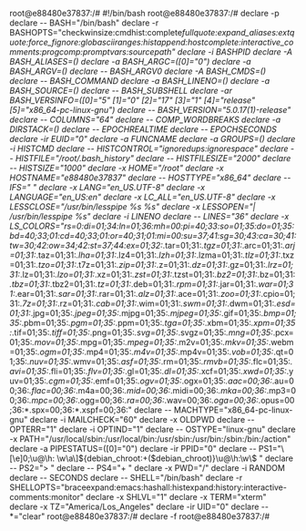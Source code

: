 root@e88480e37837:/# #!/bin/bash
root@e88480e37837:/# declare -p
declare -- BASH="/bin/bash"
declare -r BASHOPTS="checkwinsize:cmdhist:complete*fullquote:expand_aliases:extquote:force_fignore:globasciiranges:histappend:hostcomplete:interactive_comments:progcomp:promptvars:sourcepath"
declare -i BASHPID
declare -A BASH_ALIASES=()
declare -a BASH_ARGC=([0]="0")
declare -a BASH_ARGV=()
declare -- BASH_ARGV0
declare -A BASH_CMDS=()
declare -- BASH_COMMAND
declare -a BASH_LINENO=()
declare -a BASH_SOURCE=()
declare -- BASH_SUBSHELL
declare -ar BASH_VERSINFO=([0]="5" [1]="0" [2]="17" [3]="1" [4]="release" [5]="x86_64-pc-linux-gnu")
declare -- BASH_VERSION="5.0.17(1)-release"
declare -- COLUMNS="64"
declare -- COMP_WORDBREAKS
declare -a DIRSTACK=()
declare -- EPOCHREALTIME
declare -- EPOCHSECONDS
declare -ir EUID="0"
declare -a FUNCNAME
declare -a GROUPS=()
declare -i HISTCMD
declare -- HISTCONTROL="ignoredups:ignorespace"
declare -- HISTFILE="/root/.bash_history"
declare -- HISTFILESIZE="2000"
declare -- HISTSIZE="1000"
declare -x HOME="/root"
declare -x HOSTNAME="e88480e37837"
declare -- HOSTTYPE="x86_64"
declare -- IFS="
"
declare -x LANG="en_US.UTF-8"
declare -x LANGUAGE="en_US:en"
declare -x LC_ALL="en_US.UTF-8"
declare -x LESSCLOSE="/usr/bin/lesspipe %s %s"
declare -x LESSOPEN="| /usr/bin/lesspipe %s"
declare -i LINENO
declare -- LINES="36"
declare -x LS_COLORS="rs=0:di=01;34:ln=01;36:mh=00:pi=40;33:so=01;35:do=01;35:bd=40;33;01:cd=40;33;01:or=40;31;01:mi=00:su=37;41:sg=30;43:ca=30;41:tw=30;42:ow=34;42:st=37;44:ex=01;32:*.tar=01;31:*.tgz=01;31:*.arc=01;31:*.arj=01;31:*.taz=01;31:*.lha=01;31:*.lz4=01;31:*.lzh=01;31:*.lzma=01;31:*.tlz=01;31:*.txz=01;31:*.tzo=01;31:*.t7z=01;31:*.zip=01;31:*.z=01;31:*.dz=01;31:*.gz=01;31:*.lrz=01;31:*.lz=01;31:*.lzo=01;31:*.xz=01;31:*.zst=01;31:*.tzst=01;31:*.bz2=01;31:*.bz=01;31:*.tbz=01;31:*.tbz2=01;31:*.tz=01;31:*.deb=01;31:*.rpm=01;31:*.jar=01;31:*.war=01;31:*.ear=01;31:*.sar=01;31:*.rar=01;31:*.alz=01;31:*.ace=01;31:*.zoo=01;31:*.cpio=01;31:*.7z=01;31:*.rz=01;31:*.cab=01;31:*.wim=01;31:*.swm=01;31:*.dwm=01;31:*.esd=01;31:*.jpg=01;35:*.jpeg=01;35:*.mjpg=01;35:*.mjpeg=01;35:*.gif=01;35:*.bmp=01;35:*.pbm=01;35:*.pgm=01;35:*.ppm=01;35:*.tga=01;35:*.xbm=01;35:*.xpm=01;35:*.tif=01;35:*.tiff=01;35:*.png=01;35:*.svg=01;35:*.svgz=01;35:*.mng=01;35:*.pcx=01;35:*.mov=01;35:*.mpg=01;35:*.mpeg=01;35:*.m2v=01;35:*.mkv=01;35:*.webm=01;35:*.ogm=01;35:*.mp4=01;35:*.m4v=01;35:*.mp4v=01;35:*.vob=01;35:*.qt=01;35:*.nuv=01;35:*.wmv=01;35:*.asf=01;35:*.rm=01;35:*.rmvb=01;35:*.flc=01;35:*.avi=01;35:*.fli=01;35:*.flv=01;35:*.gl=01;35:*.dl=01;35:*.xcf=01;35:*.xwd=01;35:*.yuv=01;35:*.cgm=01;35:*.emf=01;35:*.ogv=01;35:*.ogx=01;35:*.aac=00;36:*.au=00;36:*.flac=00;36:*.m4a=00;36:*.mid=00;36:*.midi=00;36:*.mka=00;36:*.mp3=00;36:*.mpc=00;36:*.ogg=00;36:*.ra=00;36:*.wav=00;36:*.oga=00;36:*.opus=00;36:*.spx=00;36:\*.xspf=00;36:"
declare -- MACHTYPE="x86_64-pc-linux-gnu"
declare -i MAILCHECK="60"
declare -x OLDPWD
declare -- OPTERR="1"
declare -i OPTIND="1"
declare -- OSTYPE="linux-gnu"
declare -x PATH="/usr/local/sbin:/usr/local/bin:/usr/sbin:/usr/bin:/sbin:/bin:/action"
declare -a PIPESTATUS=([0]="0")
declare -ir PPID="0"
declare -- PS1="\\[\\e]0;\\u@\\h: \\w\\a\\]\${debian_chroot:+(\$debian_chroot)}\\u@\\h:\\w\\\$ "
declare -- PS2="> "
declare -- PS4="+ "
declare -x PWD="/"
declare -i RANDOM
declare -- SECONDS
declare -- SHELL="/bin/bash"
declare -r SHELLOPTS="braceexpand:emacs:hashall:histexpand:history:interactive-comments:monitor"
declare -x SHLVL="1"
declare -x TERM="xterm"
declare -x TZ="America/Los_Angeles"
declare -ir UID="0"
declare -- *="clear"
root@e88480e37837:/# declare -f
root@e88480e37837:/#
